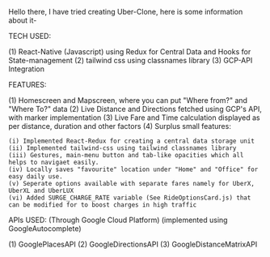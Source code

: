 Hello there, I have tried creating Uber-Clone, here is some information about it-

TECH USED:

(1) React-Native (Javascript) using Redux for Central Data and Hooks for State-management
(2) tailwind css using classnames library
(3) GCP-API Integration

FEATURES:

(1) Homescreen and Mapscreen, where you can put "Where from?" and "Where To?" data
(2) Live Distance and Directions fetched using GCP's API, with marker implementation
(3) Live Fare and Time calculation displayed as per distance, duration and other factors
(4) Surplus small features:

    (i) Implemented React-Redux for creating a central data storage unit
    (ii) Implemented tailwind-css using tailwind classnames library
    (iii) Gestures, main-menu button and tab-like opacities which all helps to navigaet easily.
    (iv) Locally saves "favourite" location under "Home" and "Office" for easy daily use.
    (v) Seperate options available with separate fares namely for UberX, UberXL and UberLUX
    (vi) Added SURGE_CHARGE_RATE variable (See RideOptionsCard.js) that can be modified for to boost charges in high traffic

APIs USED:
(Through Google Cloud Platform)
(implemented using GoogleAutocomplete)

(1) GooglePlacesAPI
(2) GoogleDirectionsAPI
(3) GoogleDistanceMatrixAPI
